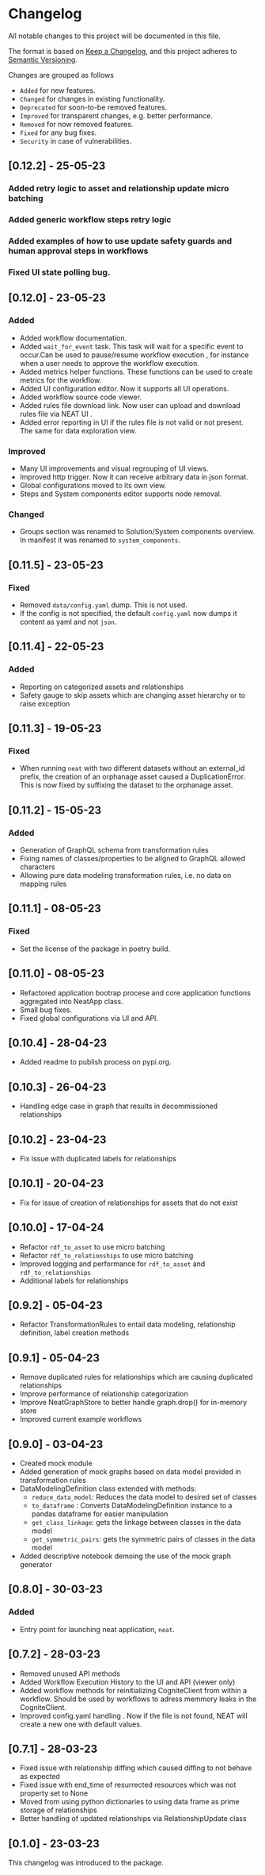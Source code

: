 # Changelog
All notable changes to this project will be documented in this file.

The format is based on [Keep a Changelog](https://keepachangelog.com/en/1.0.0/),
and this project adheres to [Semantic Versioning](https://semver.org/spec/v2.0.0.html).

Changes are grouped as follows
- `Added` for new features.
- `Changed` for changes in existing functionality.
- `Deprecated` for soon-to-be removed features.
- `Improved` for transparent changes, e.g. better performance.
- `Removed` for now removed features.
- `Fixed` for any bug fixes.
- `Security` in case of vulnerabilities.

## [0.12.2] - 25-05-23

### Added retry logic to asset and relationship update micro batching
### Added generic workflow steps retry logic
### Added examples of how to use update safety guards and human approval steps in workflows
### Fixed UI state polling bug.

## [0.12.0] - 23-05-23
### Added
* Added workflow documentation.
* Added `wait_for_event` task. This task will wait for a specific event to occur.Can be used to pause/resume workflow execution , for instance when a user needs to approve the workflow execution.
* Added metrics helper functions. These functions can be used to create metrics for the workflow.
* Added UI configuration editor. Now it supports all UI operations.
* Added workflow source code viewer.
* Added rules file download link. Now user can upload and download rules file via NEAT UI .
* Added error reporting in UI if the rules file is not valid or not present. The same for data exploration view.


### Improved
* Many UI improvements and visual regrouping of UI views.
* Improved http trigger. Now it can receive arbitrary data in json format.
* Global configurations moved to its own view.
* Steps and System components editor supports node removal.


### Changed
* Groups section was renamed to Solution/System components overview. In manifest it was renamed to `system_components`.

## [0.11.5] - 23-05-23
### Fixed
* Removed `data/config.yaml` dump. This is not used.
* If the config is not specified, the default `config.yaml` now dumps it content as yaml and not `json`.

## [0.11.4] - 22-05-23
### Added
* Reporting on categorized assets and relationships
* Safety gauge to skip assets which are changing asset hierarchy or to raise exception

## [0.11.3] - 19-05-23
### Fixed
* When running `neat` with two different datasets without an external_id prefix, the creation of an orphanage asset
  caused a DuplicationError. This is now fixed by suffixing the dataset to the orphanage asset.


## [0.11.2] - 15-05-23
### Added
* Generation of GraphQL schema from transformation rules
* Fixing names of classes/properties to be aligned to GraphQL allowed characters
* Allowing pure data modeling transformation rules, i.e. no data on mapping rules

## [0.11.1] - 08-05-23

### Fixed

* Set the license of the package in poetry build.

## [0.11.0] - 08-05-23
- Refactored application bootrap procese and core application functions aggregated into NeatApp class.
- Small bug fixes.
- Fixed global configurations via UI and API.

## [0.10.4] - 28-04-23
- Added readme to publish process on pypi.org.


## [0.10.3] - 26-04-23
- Handling edge case in graph that results in decommissioned relationships

## [0.10.2] - 23-04-23
- Fix issue with duplicated labels for relationships

## [0.10.1] - 20-04-23
- Fix for issue of creation of relationships for assets that do not exist

## [0.10.0] - 17-04-24
- Refactor `rdf_to_asset` to use micro batching
- Refactor `rdf_to_relationships` to use micro batching
- Improved logging and performance for `rdf_to_asset` and `rdf_to_relationships`
- Additional labels for relationships

## [0.9.2] - 05-04-23
- Refactor TransformationRules to entail data modeling, relationship definition, label creation methods

## [0.9.1] - 05-04-23
- Remove duplicated rules for relationships which are causing duplicated relationships
- Improve performance of relationship categorization
- Improve NeatGraphStore to better handle graph.drop() for in-memory store
- Improved current example workflows

## [0.9.0] - 03-04-23
- Created mock module
- Added generation of mock graphs based on data model provided in transformation rules
- DataModelingDefinition class extended with methods:
    - `reduce_data_model`: Reduces the data model to desired set of classes
    - `to_dataframe` : Converts DataModelingDefinition instance to a pandas dataframe for easier manipulation
    - `get_class_linkage`: gets the linkage between classes in the data model
    - `get_symmetric_pairs`: gets the symmetric pairs of classes in the data model
- Added descriptive notebook demoing the use of the mock graph generator

## [0.8.0] - 30-03-23

### Added
- Entry point for launching neat application, `neat`.

## [0.7.2] - 28-03-23

- Removed unused API methods
- Added  Workflow Execution History to the UI and API (viewer only)
- Added  workflow methods for reinitializing CogniteClient from within a workflow. Should be used by workflows to adress memmory leaks in the CogniteClient.
- Improved config.yaml handling . Now if the file is not found, NEAT will create a new one with default values.

## [0.7.1] - 28-03-23

- Fixed issue with relationship diffing which caused diffing to not behave as expected
- Fixed issue with end_time of resurrected resources which was not property set to None
- Moved from using python dictionaries to using data frame as prime storage of relationships
- Better handling of updated relationships via RelationshipUpdate class

## [0.1.0] - 23-03-23

This changelog was introduced to the package.
